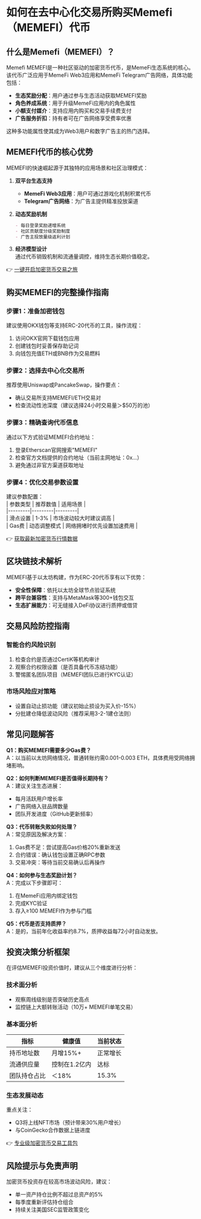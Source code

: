 # 如何在去中心化交易所购买Memefi（MEMEFI）代币  

## 什么是Memefi（MEMEFI）？  

Memefi MEMEFI是一种社区驱动的加密货币代币，是MemeFi生态系统的核心。该代币广泛应用于MemeFi Web3应用和MemeFi Telegram广告网络，具体功能包括：  
- **生态奖励分配**：用户通过参与生态活动获取MEMEFI奖励  
- **角色养成系统**：用于升级MemeFi应用内的角色属性  
- **小额支付媒介**：支持应用内购买和交易手续费支付  
- **广告服务折扣**：持有者可在广告网络享受费率优惠  

这种多功能属性使其成为Web3用户和数字广告主的热门选择。  

## MEMEFI代币的核心优势  

MEMEFI的快速崛起源于其独特的应用场景和社区治理模式：  
1. **双平台生态支持**  
   - **MemeFi Web3应用**：用户可通过游戏化机制积累代币  
   - **Telegram广告网络**：为广告主提供精准投放渠道  

2. **动态奖励机制**  
   ```markdown
   - 每日登录奖励递增系统  
   - 社区贡献度分级奖励制度  
   - 广告主投放量级返利计划  
   ```  

3. **经济模型设计**  
   通过代币销毁机制和流通量调控，维持生态长期价值稳定。  

👉 [一键开启加密货币交易之旅](https://bit.ly/okx_welcome)  

## 购买MEMEFI的完整操作指南  

### 步骤1：准备加密钱包  
建议使用OKX钱包等支持ERC-20代币的工具，操作流程：  
1. 访问OKX官网下载钱包应用  
2. 创建钱包时妥善保存助记词  
3. 向钱包充值ETH或BNB作为交易燃料  

### 步骤2：选择去中心化交易所  
推荐使用Uniswap或PancakeSwap，操作要点：  
- 确认交易所支持MEMEFI/ETH交易对  
- 检查流动性池深度（建议选择24小时交易量＞$50万的池）  

### 步骤3：精确查询代币信息  
通过以下方式验证MEMEFI合约地址：  
1. 登录Etherscan官网搜索"MEMEFI"  
2. 检查官方文档提供的合约地址（当前主网地址：0x...）  
3. 避免通过非官方渠道获取地址  

### 步骤4：优化交易参数设置  
建议参数配置：  
| 参数类型 | 推荐数值 | 适用场景 |  
|---------|---------|---------|  
| 滑点设置 | 1-3% | 市场波动较大时建议调高 |  
| Gas费 | 动态调整模式 | 网络拥堵时优先设置加速费用 |  

👉 [获取最新加密货币行情数据](https://bit.ly/okx_welcome)  

## 区块链技术解析  

MEMEFI基于以太坊构建，作为ERC-20代币享有以下优势：  
- **安全性保障**：依托以太坊全球节点验证系统  
- **跨平台兼容性**：支持与MetaMask等300+钱包交互  
- **生态扩展能力**：可无缝接入DeFi协议进行质押或借贷  

## 交易风险防控指南  

### 智能合约风险识别  
1. 检查合约是否通过CertiK等机构审计  
2. 观察合约权限设置（是否具备代币冻结功能）  
3. 警惕匿名团队项目（MEMEFI团队已进行KYC认证）  

### 市场风险应对策略  
- 设置自动止损功能（建议初始止损设为买入价-15%）  
- 分批建仓降低波动风险（推荐采用3-2-1建仓法则）  

## 常见问题解答  

**Q1：购买MEMEFI需要多少Gas费？**  
A：以当前以太坊网络情况，普通转账约需0.001-0.003 ETH，具体费用受网络拥堵影响。  

**Q2：如何判断MEMEFI是否值得长期持有？**  
A：建议关注生态进展：  
- 每月活跃用户增长率  
- 广告网络入驻品牌数量  
- 团队开发进度（GitHub更新频率）  

**Q3：代币转账失败如何处理？**  
A：常见原因及解决方案：  
1. Gas费不足：尝试提高Gas价格20%重新发送  
2. 合约错误：确认钱包设置正确RPC参数  
3. 交易冲突：等待当前交易确认后再操作  

**Q4：如何参与生态奖励计划？**  
A：完成以下步骤即可：  
1. 在MemeFi应用内绑定钱包  
2. 完成KYC验证  
3. 存入≥100 MEMEFI作为参与门槛  

**Q5：代币是否支持质押？**  
A：是的，当前年化收益率约8.7%，质押收益每72小时自动发放。  

## 投资决策分析框架  

在评估MEMEFI投资价值时，建议从三个维度进行分析：  

### 技术面分析  
- 观察周线级别是否突破历史高点  
- 监控链上大额转账活动（10万+ MEMEFI单笔交易）  

### 基本面分析  
| 指标 | 健康值 | 当前状态 |  
|------|-------|---------|  
| 持币地址数 | 月增15%+ | 正常增长 |  
| 流通供应量 | 控制在1.2亿内 | 达标 |  
| 团队持仓占比 | ＜18% | 15.3% |  

### 生态发展动态  
重点关注：  
- Q3将上线NFT市场（预计带来30%用户增长）  
- 与CoinGecko合作数据上链进度  

👉 [专业级加密货币交易工具包](https://bit.ly/okx_welcome)  

## 风险提示与免责声明  

加密货币投资存在较高市场波动风险，建议：  
- 单一资产持仓比例不超过总资产的5%  
- 每季度重新评估持仓组合  
- 持续关注美国SEC监管政策变化  
